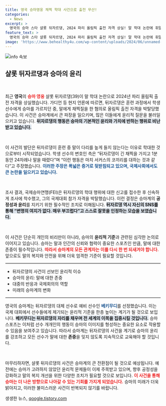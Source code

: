 ```yaml
---
title: 영국 승마영웅 채찍 학대 사건으로 출전 무산!
categories:
  - News
excerpt: >
  영국의 승마 스타 샬롯 뒤자르댕, 2024 파리 올림픽 출전 자격 상실! 말 학대 논란에 휘말리며 금메달 후보에서 쫓겨난 그녀의 충격적인 진실은? 과연 그가 밝힌 부끄러움의 이유는 무엇인지 클릭해서 확인하세요!
feature_text: >
  영국의 승마 스타 샬롯 뒤자르댕, 2024 파리 올림픽 출전 자격 상실! 말 학대 논란에 휘말리며 금메달 후보에서 쫓겨난 그녀의 충격적인 진실은? 과연 그가 밝힌 부끄러움의 이유는 무엇인지 클릭해서 확인하세요!
image: 'https://www.behealthy4u.com/wp-content/uploads/2024/06/unnamed-file.png'
---
```


<p><img src="https://www.behealthy4u.com/wp-content/uploads/2024/06/unnamed-file.png" alt="info 속보" /></p>

<h2 data-ke-size="size26">샬롯 뒤자르댕과 승마의 윤리</h2>

<p data-ke-size="size16">&nbsp;</p>

<p>최근 <b>영국</b>의 <b><span style="color: #ee2323;">승마 영웅</span></b> 샬롯 뒤자르댕(39)이 말 학대 논란으로 2024년 파리 올림픽 출전 자격을 상실했습니다. 가디언 등 현지 언론에 따르면, 뒤자르댕은 훈련 과정에서 학생 선수에게 승마를 가르치던 중, 말에게 채찍질을 한 혐의로 올림픽 출전 자격을 박탈당했습니다. 이 사건은 승마계에서 큰 파장을 일으키며, 많은 이들에게 윤리적 질문을 불러일으키고 있습니다. <b><span style="background-color: #21538527;">뒤자르댕의 행동은 승마의 기본적인 윤리와 가치에 반하는 행위로 비난받고 있습니다.</span></b></p></p>

<p data-ke-size="size16">&nbsp;</p>

<p>이 사건의 발단은 뒤자르댕이 훈련 중 말이 다리를 높게 들지 않는다는 이유로 학대한 것으로부터 시작되었습니다. 학생 선수의 변호인 측은 “뒤자르댕이 긴 채찍을 가지고 1분 동안 24차례나 말을 때렸다”며 “이런 행동은 마치 서커스의 코끼리를 대하는 것과 같다”고 주장했습니다. <b><span style="color: #1a5490;">이러한 주장은 폭넓은 증거로 뒷받침되고 있으며, 국제사회에서도 큰 논란을 일으키고 있습니다.</span></b> </p></p>

<p data-ke-size="size16">&nbsp;</p>

<p>조사 결과, 국제승마연맹(FEI)은 뒤자르댕의 학대 행위에 대한 신고를 접수한 후 신속하게 조사에 착수했고, 그의 국제대회 참가 자격을 박탈했습니다. 이런 결정은 승마계의 <b>공정성과 윤리</b>를 지키기 위한 필수적인 조치로 이해됩니다. <b><span style="background-color: #21538527;">뒤자르댕 역시 자신의 SNS를 통해 “변명의 여지가 없다. 매우 부끄럽다”고 스스로 잘못을 인정하는 모습을 보였습니다.</span></b></p></p>

<p data-ke-size="size16">&nbsp;</p>

<p>이 사건은 단순히 개인의 비리만이 아니라, 승마의 <b>윤리적 기준</b>과 관련된 심각한 논의로 이어지고 있습니다. 승마는 말과 인간의 신뢰와 협력이 중요한 스포츠인 만큼, 말에 대한 존중이 필수적입니다. <b><span style="color: #ee2323;">따라서 승마계의 모든 관계자는 이를 다시 한 번 되새겨야 합니다.</span></b> 앞으로도 말의 복지와 안전을 위해 더욱 엄격한 기준이 필요할 것입니다. </p>

<hr style="border: 1px solid #ddd;">

<ul>
<li>뒤자르댕의 사건이 선보인 윤리적 이슈</li>
<li>승마의 윤리: 말에 대한 존중</li>
<li>대중의 반응과 국제회의의 역할</li>
<li>미래의 승마계의 변화</li>
</ul>

<hr style="border: 1px solid #ddd;">

<p data-ke-size="size16">영국의 승마계는 뒤자르댕의 대체 선수로 예비 선수인 <b><span style="color: #1a5490;">베키무디</span></b>를 선정했습니다. 이는 국제 대회에서 선수들에게 제기되는 윤리적 기준을 한층 높이는 계기가 될 것으로 보입니다. <b><span style="background-color: #21538527;">베키무디는 뒤자르댕의 자리를 채우며 전 세계의 이목을 집중시킬 것입니다.</span></b> 승마 스포츠는 이처럼 선수 개개인의 행동이 승마의 이미지를 형성하는 중요한 요소로 작용할 수 있음을 보여주고 있습니다. 따라서 승마계는 뒤자르댕의 사건을 계기로 승마의 윤리를 강조하고 모든 선수가 말에 대한 <b>존중</b>을 잊지 않도록 지속적으로 교육해야 할 것입니다.</p>

<p data-ke-size="size16">&nbsp;</p>

<p data-ke-size="size16">마무리하자면, 샬롯 뒤자르댕의 사건은 승마계의 큰 전환점이 될 것으로 예상됩니다. 예전에는 승마가 고려하지 않았던 윤리적 문제들이 이제 주목받고 있으며, 향후 공정성을 강화하고 말의 복지 개선을 위한 다양한 조치가 필요할 것으로 보입니다. <b><span style="color: #ee2323;">이 사건을 통해 승마는 더 나은 방향으로 나아갈 수 있는 기회를 가지게 되었습니다.</span></b> 승마의 미래가 더욱 밝아지고, 이러한 불미스러운 사건이 반복되지 않기를 바랍니다.</p>
생생한 뉴스, <a href="https://qoogle.tistory.com" rel="dofollow">qoogle.tistory.com</a>


